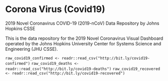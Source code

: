 # Corona Virus (Covid19)

2019 Novel Coronavirus COVID-19 (2019-nCoV) Data Repository by Johns Hopkins CSSE

This is the data repository for the 2019 Novel Coronavirus Visual Dashboard operated by the Johns Hopkins University Center for Systems Science and Engineering (JHU CSSE).


`
raw_covid19_confirmed <- readr::read_csv("http://bit.ly/covid19-confirmed")
`
`
raw_covid19_deaths <- readr::read_csv("http://bit.ly/covid19-deaths")
`
`
raw_covid19_recovered <- readr::read_csv("http://bit.ly/covid19-recovered")
`
